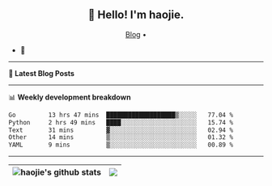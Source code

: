 <h2 align="center">👋 Hello! I'm haojie.</h2>
<p align="center">
  <a href="https://aoyouer.com">Blog</a> •
</p>


- 🔭 


-------

**📝 Latest Blog Posts**


-------

📊 **Weekly development breakdown**
<!--START_SECTION:waka-->

```txt
Go         13 hrs 47 mins  ███████████████████▒░░░░░   77.04 %
Python     2 hrs 49 mins   ████░░░░░░░░░░░░░░░░░░░░░   15.74 %
Text       31 mins         ▓░░░░░░░░░░░░░░░░░░░░░░░░   02.94 %
Other      14 mins         ▒░░░░░░░░░░░░░░░░░░░░░░░░   01.32 %
YAML       9 mins          ▒░░░░░░░░░░░░░░░░░░░░░░░░   00.89 %
```

<!--END_SECTION:waka-->

-------



| <img align="center" src="https://github-readme-stats.vercel.app/api?username=haojie06&show_icons=true&theme=graywhite&show_icons=true&count_private=true&include_all_commits=true&hide_border=true" alt="haojie's github stats" /> | <img align="center" src="https://github-readme-stats.vercel.app/api/top-langs/?username=haojie06&layout=compact&theme=graywhite&hide_border=true&hide=css,html" /> |
| ------------- | ------------- |



